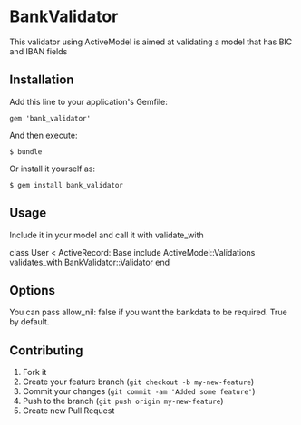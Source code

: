 # BankValidator

This validator using ActiveModel is aimed at validating a model that has BIC and IBAN fields

## Installation

Add this line to your application's Gemfile:

    gem 'bank_validator'

And then execute:

    $ bundle

Or install it yourself as:

    $ gem install bank_validator

## Usage

Include it in your model and call it with validate_with

  class User < ActiveRecord::Base
    include ActiveModel::Validations
    validates_with BankValidator::Validator
  end

## Options

You can pass allow_nil: false if you want the bankdata to be required. True by default.

## Contributing

1. Fork it
2. Create your feature branch (`git checkout -b my-new-feature`)
3. Commit your changes (`git commit -am 'Added some feature'`)
4. Push to the branch (`git push origin my-new-feature`)
5. Create new Pull Request
